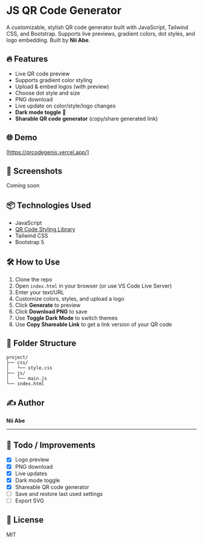 # JS QR Code Generator

A customizable, stylish QR code generator built with JavaScript, Tailwind CSS, and Bootstrap. Supports live previews, gradient colors, dot styles, and logo embedding. Built by **Nii Abe**.

## 🔥 Features
- Live QR code preview
- Supports gradient color styling
- Upload & embed logos (with preview)
- Choose dot style and size
- PNG download
- Live update on color/style/logo changes
- **Dark mode toggle** 🌃
- **Sharable QR code generator** (copy/share generated link)

## 🌐 Demo
[https://qrcodegenjs.vercel.app/]

## 📸 Screenshots
Coming soon

## 📦 Technologies Used
- JavaScript
- [QR Code Styling Library](https://github.com/kozakdenys/qr-code-styling)
- Tailwind CSS
- Bootstrap 5

## 🛠️ How to Use
1. Clone the repo
2. Open `index.html` in your browser (or use VS Code Live Server)
3. Enter your text/URL
4. Customize colors, styles, and upload a logo
5. Click **Generate** to preview
6. Click **Download PNG** to save
7. Use **Toggle Dark Mode** to switch themes
8. Use **Copy Shareable Link** to get a link version of your QR code

## 📂 Folder Structure
```
project/
├── css/
│   └── style.css
├── js/
│   └── main.js
└── index.html
```

## ✍️ Author
**Nii Abe**

---

## 🚀 Todo / Improvements
- [x] Logo preview
- [x] PNG download
- [x] Live updates
- [x] Dark mode toggle
- [x] Shareable QR code generator
- [ ] Save and restore last used settings
- [ ] Export SVG

## 📄 License
MIT
